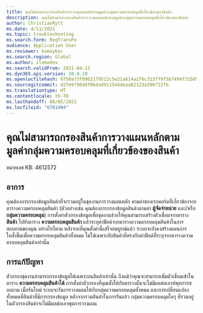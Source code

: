 ```yaml
---
title: คุณไม่สามารถกรองสินค้าการวางแผนหลักตามมูลค่ากลุ่มความครอบคลุมที่เกี่ยวข้องของสินค้า
description: คุณไม่สามารถกรองสินค้าการวางแผนหลักตามมูลค่ากลุ่มความครอบคลุมที่เกี่ยวข้องของสินค้า
author: ChristianRytt
ms.date: 4/11/2021
ms.topic: troubleshooting
ms.search.form: ReqTransPo
audience: Application User
ms.reviewer: kamaybac
ms.search.region: Global
ms.author: ilebedev
ms.search.validFrom: 2021-04-11
ms.dyn365.ops.version: 10.0.19
ms.openlocfilehash: 9750a73f0962179512c5e21a614a276c313ff975b7494f31589ca936886ecf6e
ms.sourcegitcommit: 42fe9790ddf0bdad911544deaa82123a396712fb
ms.translationtype: HT
ms.contentlocale: th-TH
ms.lasthandoff: 08/05/2021
ms.locfileid: "6781404"
---
```

# <a name="you-cant-filter-master-planning-items-by-their-related-coverage-group-values"></a>คุณไม่สามารถกรองสินค้าการวางแผนหลักตามมูลค่ากลุ่มความครอบคลุมที่เกี่ยวข้องของสินค้า

หมายเลข KB: 4612572

## <a name="symptoms"></a>อาการ

คุณต้องการกรองข้อมูลสินค้าที่จะรวมอยู่ในชุดงานการวางแผนหลัก ตามค่าของเรกคอร์ดที่เกี่ยวข้องจากตารางความครอบคลุมสินค้า (ตัวอย่างเช่น คุณต้องการกรองข้อมูลสินค้าตามค่า **ผู้จัดจำหน่าย** และ/หรือ **กลุ่มความครอบคลุม**) การตั้งค่าตัวกรองข้อมูลเพื่อชุดงานช่วยให้คุณสามารถสร้างตัวเชื่อมจากตาราง **สินค้า** ไปยังตาราง **ความครอบคลุมสินค้า** แล้วระบุค่าฟิลด์จากตารางความครอบคลุมสินค้าในการสอบถามของคุณ อย่างไรก็ตาม หลังจากที่คุณตั้งค่านี้เสร็จสมบูรณ์แล้ว ระบบจะยังคงสร้างแผนการใบสั่งขึ้นเพื่อความครอบคลุมสินค้าทั้งหมด ไม่ใช่เฉพาะกับสินค้าที่ตรงกับค่าฟิลด์ที่ระบุจากตารางความครอบคลุมสินค้าเท่านั้น

## <a name="resolution"></a>การแก้ปัญหา

ตัวกรองชุดงานสามารถกรองข้อมูลได้เฉพาะบนสินค้าเท่านั้น ถึงแม้ว่าคุณจะสามารถเพิ่มตัวเชื่อมเข้าในตาราง **ความครอบคลุมสินค้าได้** การตั้งค่าตัวกรองที่คุณตั้งให้กับตารางนั้นจะไม่มีผลต่อเอาท์พุทการสอบถาม เมื่อรันไทม์ ระบบจะรันการวางแผนให้กับกลุ่มความครอบคลุมทั้งหมด และการเปลี่ยนแปลงทั้งหมดที่สินค้าที่มีการกรองข้อมูล หลังจากรวมสินค้าในการรันแล้ว กลุ่มความครอบคลุมใดๆ ที่รวมอยู่ในตัวกรองสินค้าจะไม่มีผลต่อเอาพุตการวางแผน
